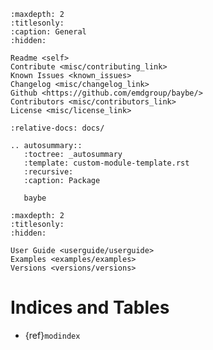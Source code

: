 ```{toctree}
:maxdepth: 2
:titlesonly:
:caption: General
:hidden:

Readme <self>
Contribute <misc/contributing_link>
Known Issues <known_issues>
Changelog <misc/changelog_link>
Github <https://github.com/emdgroup/baybe/>
Contributors <misc/contributors_link>
License <misc/license_link>
```

```{include} ../README.md
:relative-docs: docs/
```

```{eval-rst}
.. autosummary::
   :toctree: _autosummary
   :template: custom-module-template.rst
   :recursive:
   :caption: Package

   baybe
```

```{toctree}
:maxdepth: 2
:titlesonly:
:hidden:

User Guide <userguide/userguide>
Examples <examples/examples>
Versions <versions/versions>
```

# Indices and Tables

- {ref}`modindex`
